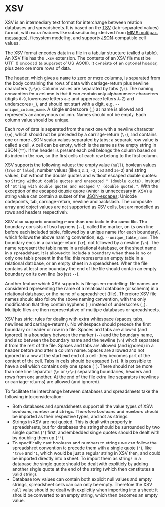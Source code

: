 # XSV

XSV is an intermediary text format for interchange between relation databases and spreadsheets. It is based on the [TSV](https://en.wikipedia.org/wiki/Tab-separated_values) (tab-separated values) format, with extra features like subsectioning (derived from [MIME multipart messages](https://en.wikipedia.org/wiki/MIME#Multipart_messages)), filesystem modeling, and supports [JSON](https://en.wikipedia.org/wiki/JSON)-compatible cell values.

The XSV format encodes data in a file in a tabular structure (called a table). An XSV file has the `.xsv` extension. The contents of an XSV file must be UTF-8 encoded (a superset of US-ASCII). It consists of an optional header, plus zero ore more rows of data.

The header, which gives a name to zero or more columns, is separated from the body containing the rows of data with carriage-return plus newline characters (`\r\n`). Column values are separated by tabs (`\t`). The naming convention for a column is that it can contain only alphanumeric characters (digits `0-9`, lowercase letters `a-z` and uppercase letters `A-Z`) and underscores (`_`), and should not start with a digit, e.g. `--unique_column_name`. A single underscore (`_`) as name is allowed and represents an anonymous column. Names should not be empty. Each column value should be unique.

Each row of data is separated from the next one with a newline character (`\n`), which should not be preceded by a carriage-return (`\r`), and contains one or more JSON scalar values separated by tabs; a separate row value is called a cell. A cell can be empty, which is the same as the empty string in JSON (`""`). If the header is present each cell belongs the column based on its index in the row, so the first cells of each row belong to the first column.

XSV supports the following values: the empty value (`null`), boolean values (`true` or `false`), number values (like `1`,`2.1`, `-2`, `2e3` and `3e-2`) and string values, but without the double quotes and without escaped double quotes: so `String without double quotes and unescaped " (double quote).` instead of `"String with double quotes and escaped \" (double quote)."`. With the exception of the escaped double quote (which is unneccesary in XSV) a string value can contain a subset of the [JSON-escapes](https://www.json.org): Unicode codepoints, tab, carriage-return, newline and backslash. The composite array and object values are not supported as XSV cells, but are modelled as rows and headers respectively.

XSV also supports encoding more than one table in the same file. The boundary consists of two hyphens (`--`), called the marker, on its own line before each included table, followed by a unique name (for each boundary), which follows the above naming convention, e.g. `--unique_table_name`. The boundary ends in a carriage-return (`\r`), not followed by a newline (`\n`). The name represent the table name in a relational database, or the sheet name in a spreadsheet.  It is allowed to include a boundary when there is no or only one table present in the file: this represents an empty table in a relational database, or an empty sheet in a spreadsheet. When the file contains at least one boundary the end of the file should contain an empty boundary on its own line (so just `--`).

Another feature which XSV supports is filesystem modelling: file names are considered representing the name of a relational database (or schema) in a relational database, or the name of a spreadsheet (file). Therefore XSV file names should also follow the above naming convention, with the only modification that they contain hyphens (`-`) instead of underscores (`_`). Multiple files are then representative of multiple databases or spreadsheets.

XSV has strict rules for dealing with extra whitespace (spaces, tabs, newlines and carriage-returns). No whitespace should precede the first boundary or header or row in a file. Spaces and tabs are allowed (and ignored) in a boundary between the marker (`--`) and the boundary name, and also between the boundary name and the newline (`\n`) which separates it from the rest of the file. Spaces and tabs are allowed (and ignored) in a header before and after a column name. Spaces are allowed and not ignored in a row at the start end end of a cell: they becomes part of the content of the cell. Tabs in cells should be escaped (`\t`). It is possible to have a cell which contains only one space (` `). There should not be more than one line separator (`\n` or `\r\n`) separating boundaries, headers and rows from one another. At the end of the file extra line separators (newlines or carriage-returns) are allowed (and ignored).

To facilitate the interchange between databases and spreadsheets take the following into consideration:
- Both databases and spreadsheets support all the value types of XSV: booleans, number and strings. Therefore booleans and numbers should be imported as their respective types, and not as strings.
- Strings in XSV are not quoted. This is dealt with properly in spreadsheets, but for databases the string should be surrounded by two single quotes (`'`) first, and embedded single quotes should be dealt with by doubling them up (`''`).
- To specifically cast booleans and numbers to strings we can follow the spreadsheet convention to precede them with a single quote (`'`), like `'true` and `'1`, which would be just a regular string in XSV then, and could be imported directly into a sheet. To import them as strings in a database the single quote should be dealt with expliticly by adding another single quote at the end of the string (which then constitutes a valid string).
- Database row values can contain both explicit null values and empty strings, spreadsheet cells can can only be empty. Therefore the XSV `null` value should be dealt with explicitly when importing into a sheet: it should be converted to an empty string, which then becomes an empty value.

